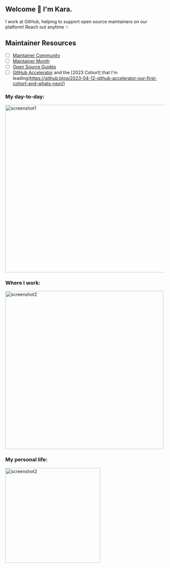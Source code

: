 ## Welcome 👋 I'm Kara.
I work at GitHub, helping to support open source maintainers on our platform! Reach out anytime ✨

## Maintainer Resources
- [ ] [Maintainer Community](https://maintainers.github.com/)
- [ ] [Maintainer Month](https://maintainermonth.github.com/)
- [ ] [Open Source Guides](https://opensource.guide/)
- [ ] [GitHub Accelerator](https://accelerator.github.com/) and the [2023 Cohort] that I'm leading(https://github.blog/2023-04-12-github-accelerator-our-first-cohort-and-whats-next/)

### **My day-to-day:**

<img width="530" alt="screenshot1" src="https://user-images.githubusercontent.com/66702800/138978067-82ba5571-89f7-46b9-a928-2abcbd0c23d3.png">

### **Where I work:**

<img width="500" alt="screenshot2" src="https://user-images.githubusercontent.com/66702800/138978004-8e53f492-5b1b-49a3-85e1-231c256bcfcd.jpeg">

### **My personal life:**

<img width="300" alt="screenshot2" src="https://user-images.githubusercontent.com/66702800/226072496-17496149-3b3c-42f4-b350-c1a797416da9.png">
